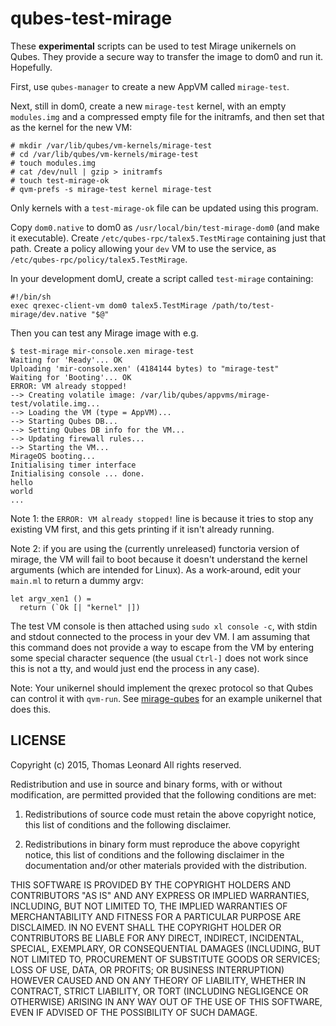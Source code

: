 qubes-test-mirage
=================

These **experimental** scripts can be used to test Mirage unikernels on Qubes. They
provide a secure way to transfer the image to dom0 and run it. Hopefully.

First, use `qubes-manager` to create a new AppVM called `mirage-test`.

Next, still in dom0, create a new `mirage-test` kernel, with an empty `modules.img` and a compressed empty file for the initramfs, and then set that as the kernel for the new VM:

    # mkdir /var/lib/qubes/vm-kernels/mirage-test
    # cd /var/lib/qubes/vm-kernels/mirage-test
    # touch modules.img
    # cat /dev/null | gzip > initramfs
    # touch test-mirage-ok
    # qvm-prefs -s mirage-test kernel mirage-test

Only kernels with a `test-mirage-ok` file can be updated using this program.

Copy `dom0.native` to dom0 as `/usr/local/bin/test-mirage-dom0` (and make it executable).
Create `/etc/qubes-rpc/talex5.TestMirage` containing just that path.
Create a policy allowing your `dev` VM to use the service, as `/etc/qubes-rpc/policy/talex5.TestMirage`.

In your development domU, create a script called `test-mirage` containing:

    #!/bin/sh
    exec qrexec-client-vm dom0 talex5.TestMirage /path/to/test-mirage/dev.native "$@"

Then you can test any Mirage image with e.g.

    $ test-mirage mir-console.xen mirage-test
    Waiting for 'Ready'... OK
    Uploading 'mir-console.xen' (4184144 bytes) to "mirage-test"
    Waiting for 'Booting'... OK
    ERROR: VM already stopped!
    --> Creating volatile image: /var/lib/qubes/appvms/mirage-test/volatile.img...
    --> Loading the VM (type = AppVM)...
    --> Starting Qubes DB...
    --> Setting Qubes DB info for the VM...
    --> Updating firewall rules...
    --> Starting the VM...
    MirageOS booting...
    Initialising timer interface
    Initialising console ... done.
    hello
    world
    ...

Note 1: the `ERROR: VM already stopped!` line is because it tries to stop any existing VM first, and this gets printing if it isn't already running.

Note 2: if you are using the (currently unreleased) functoria version of mirage, the VM will fail to boot because it doesn't understand the kernel arguments (which are intended for Linux). As a work-around, edit your `main.ml` to return a dummy argv:

    let argv_xen1 () =
      return (`Ok [| "kernel" |])

The test VM console is then attached using `sudo xl console -c`, with stdin and stdout connected to the process in your dev VM.
I am assuming that this command does not provide a way to escape from the VM by entering some special character sequence (the usual `Ctrl-]` does not work since this is not a tty, and would just end the process in any case).

Note: Your unikernel should implement the qrexec protocol so that Qubes can control it with `qvm-run`. See [mirage-qubes][] for an example unikernel that does this.



LICENSE
-------

Copyright (c) 2015, Thomas Leonard
All rights reserved.

Redistribution and use in source and binary forms, with or without modification, are permitted provided that the following conditions are met:

1. Redistributions of source code must retain the above copyright notice, this list of conditions and the following disclaimer.

2. Redistributions in binary form must reproduce the above copyright notice, this list of conditions and the following disclaimer in the documentation and/or other materials provided with the distribution.

THIS SOFTWARE IS PROVIDED BY THE COPYRIGHT HOLDERS AND CONTRIBUTORS "AS IS" AND ANY EXPRESS OR IMPLIED WARRANTIES, INCLUDING, BUT NOT LIMITED TO, THE IMPLIED WARRANTIES OF MERCHANTABILITY AND FITNESS FOR A PARTICULAR PURPOSE ARE DISCLAIMED. IN NO EVENT SHALL THE COPYRIGHT HOLDER OR CONTRIBUTORS BE LIABLE FOR ANY DIRECT, INDIRECT, INCIDENTAL, SPECIAL, EXEMPLARY, OR CONSEQUENTIAL DAMAGES (INCLUDING, BUT NOT LIMITED TO, PROCUREMENT OF SUBSTITUTE GOODS OR SERVICES; LOSS OF USE, DATA, OR PROFITS; OR BUSINESS INTERRUPTION) HOWEVER CAUSED AND ON ANY THEORY OF LIABILITY, WHETHER IN CONTRACT, STRICT LIABILITY, OR TORT (INCLUDING NEGLIGENCE OR OTHERWISE) ARISING IN ANY WAY OUT OF THE USE OF THIS SOFTWARE, EVEN IF ADVISED OF THE POSSIBILITY OF SUCH DAMAGE.

[mirage-qubes]: https://github.com/talex5/mirage-qubes
